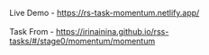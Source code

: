 Live Demo - https://rs-task-momentum.netlify.app/ <br> <br>
Task From - https://irinainina.github.io/rss-tasks/#/stage0/momentum/momentum